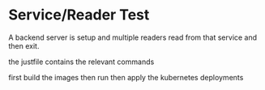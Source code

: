 # Service/Reader Test
A backend server is setup and multiple readers read from that service and then exit.

the justfile contains the relevant commands

first build the images then run then apply the kubernetes deployments
